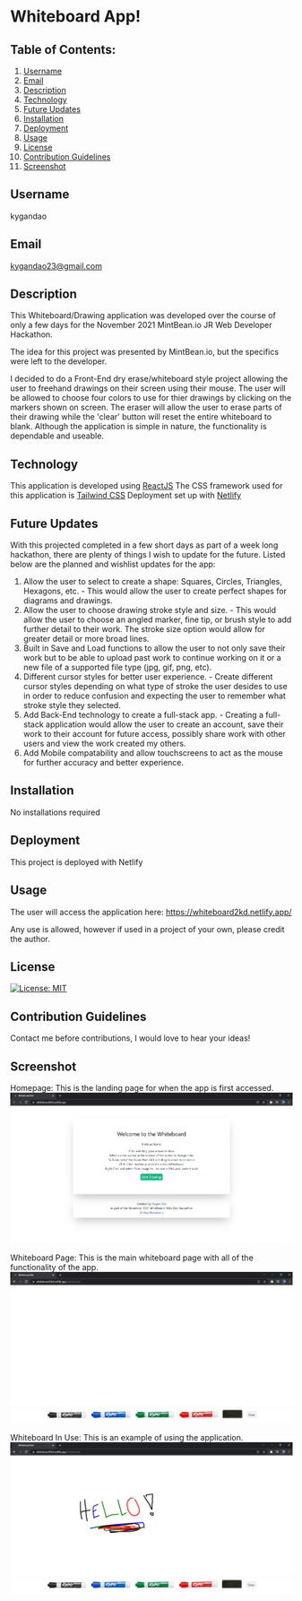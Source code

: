 # Whiteboard App!

## Table of Contents:
  1. [Username](#username)
  2. [Email](#email)
  3. [Description](#description)
  4. [Technology](#technology)
  5. [Future Updates](#future-updates)
  6. [Installation](#installation)
  7. [Deployment](#deployment)
  8. [Usage](#usage)
  9. [License](#license)
  10. [Contribution Guidelines](#contribution-guidelines)
  11. [Screenshot](#screenshot)

## Username
kygandao

## Email
kygandao23@gmail.com

## Description
This Whiteboard/Drawing application was developed over the course of only a few days for the November 2021 MintBean.io JR Web Developer Hackathon.

The idea for this project was presented by MintBean.io, but the specifics were left to the developer.

I decided to do a Front-End dry erase/whiteboard style project allowing the user to freehand drawings on their screen using their mouse. The user will be allowed to choose four colors to use for thier drawings by clicking on the markers shown on screen. The eraser will allow the user to erase parts of their drawing while the 'clear' button will reset the entire whiteboard to blank. Although the application is simple in nature, the functionality is dependable and useable.

## Technology
This application is developed using [ReactJS](https://reactjs.org/)
The CSS framework used for this application is [Tailwind CSS](https://tailwindcss.com/)
Deployment set up with [Netlify](https://www.netlify.com/?utm_source=google&utm_medium=paid_search&utm_campaign=12755510784&adgroup=118788138897&utm_term=netlify&utm_content=kwd-371509120223&creative=516906172749&device=c&matchtype=e&location=9061081&gclid=Cj0KCQiAhf2MBhDNARIsAKXU5GTU6dMqEhVAV0vi4oqNcs374q13WUG1KZYE1nojM7fyLE6lXOB5ckAaApV3EALw_wcB)

## Future Updates
With this projected completed in a few short days as part of a week long hackathon, there are plenty of things I wish to update for the future.
Listed below are the planned and wishlist updates for the app:
  1. Allow the user to select to create a shape: Squares, Circles, Triangles, Hexagons, etc.
    - This would allow the user to create perfect shapes for diagrams and drawings.
  2. Allow the user to choose drawing stroke style and size.
    - This would allow the user to choose an angled marker, fine tip, or brush style to add further detail to their work. The stroke size option would allow for greater detail         or more broad lines.
  3. Built in Save and Load functions to allow the user to not only save their work but to be able to upload past work to continue working on it or a new file of a supported          file type (jpg, gif, png, etc).
  4. Different cursor styles for better user experience.
    - Create different cursor styles depending on what type of stroke the user desides to use in order to reduce confusion and expecting the user to remember what stroke style         they selected.
  5. Add Back-End technology to create a full-stack app.
    - Creating a full-stack application would allow the user to create an account, save their work to their account for future access, possibly share work with other users and         view the work created my others.
  6. Add Mobile compatability and allow touchscreens to act as the mouse for further accuracy and better experience.

## Installation
No installations required

## Deployment
This project is deployed with Netlify

## Usage
The user will access the application here: https://whiteboard2kd.netlify.app/

Any use is allowed, however if used in a project of your own, please credit the author.

## License
[![License: MIT](https://img.shields.io/badge/License-MIT-yellow.svg)](https://opensource.org/licenses/MIT)

## Contribution Guidelines
Contact me before contributions, I would love to hear your ideas!

## Screenshot
Homepage: This is the landing page for when the app is first accessed.
![Screenshot](/images/WhiteboardHome.png)

Whiteboard Page: This is the main whiteboard page with all of the functionality of the app.
![Screenshot](/images/WhiteboardMain.png)

Whiteboard In Use: This is an example of using the application.
![Screenshot](/images/WhiteboardGreeting.png)


